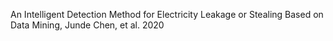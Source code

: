 An Intelligent Detection Method for Electricity Leakage or Stealing Based on Data Mining, Junde Chen, et al. 2020
